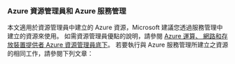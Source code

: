### Azure 資源管理員和 Azure 服務管理
 
本文適用於資源管理員中建立的 Azure 資源，Microsoft 建議您透過服務管理中建立的資源來使用。 如需資源管理員優點的說明，請參閱 [Azure 運算、 網路和存放裝置提供者 Azure 資源管理員底下](../articles/virtual-machines/virtual-machines-azurerm-versus-azuresm.md)。 若要執行與 Azure 服務管理所建立之資源的相同工作，請參閱下列文章：

